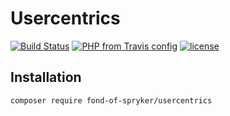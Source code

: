 # Usercentrics
[![Build Status](https://travis-ci.org/fond-of/spryker-usercentrics.svg?branch=master)](https://travis-ci.org/fond-of/spryker-usercentrics)
[![PHP from Travis config](https://img.shields.io/travis/php-v/symfony/symfony.svg)](https://php.net/)
[![license](https://img.shields.io/github/license/mashape/apistatus.svg)](https://packagist.org/packages/fond-of-spryker/usercentrics)

## Installation

```
composer require fond-of-spryker/usercentrics
```
